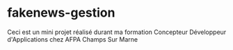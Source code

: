 # fakenews-gestion
Ceci est un mini projet réalisé durant ma formation Concepteur Développeur d'Applications chez AFPA Champs Sur Marne

